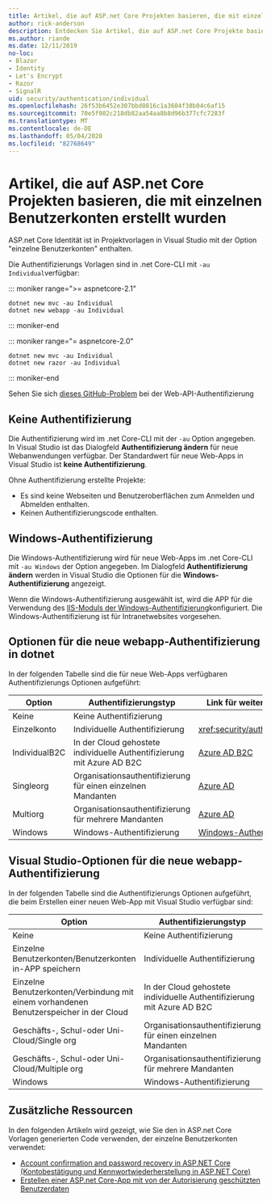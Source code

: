 ```yaml
---
title: Artikel, die auf ASP.net Core Projekten basieren, die mit einzelnen Benutzerkonten erstellt wurden
author: rick-anderson
description: Entdecken Sie Artikel, die auf ASP.net Core Projekte basieren, die mit einzelnen Benutzerkonten erstellt wurden.
ms.author: riande
ms.date: 12/11/2019
no-loc:
- Blazor
- Identity
- Let's Encrypt
- Razor
- SignalR
uid: security/authentication/individual
ms.openlocfilehash: 26f53b6452e307bbd0816c1a3604f38b04c6af15
ms.sourcegitcommit: 70e5f982c218db82aa54aa8b8d96b377cfc7283f
ms.translationtype: MT
ms.contentlocale: de-DE
ms.lasthandoff: 05/04/2020
ms.locfileid: "82768649"
---
```

# <a name="articles-based-on-aspnet-core-projects-created-with-individual-user-accounts"></a>Artikel, die auf ASP.net Core Projekten basieren, die mit einzelnen Benutzerkonten erstellt wurden

ASP.net Core Identität ist in Projektvorlagen in Visual Studio mit der Option "einzelne Benutzerkonten" enthalten.

Die Authentifizierungs Vorlagen sind in .net Core-CLI mit `-au Individual`verfügbar:

::: moniker range=">= aspnetcore-2.1"

```dotnetcli
dotnet new mvc -au Individual
dotnet new webapp -au Individual
```

::: moniker-end

::: moniker range="= aspnetcore-2.0"

```dotnetcli
dotnet new mvc -au Individual
dotnet new razor -au Individual
```

::: moniker-end

Sehen Sie sich [dieses GitHub-Problem](https://github.com/dotnet/AspNetCore/issues/5833) bei der Web-API-Authentifizierung

<a name="no"></a>

## <a name="no-authentication"></a>Keine Authentifizierung

Die Authentifizierung wird im .net Core-CLI mit der `-au` Option angegeben. In Visual Studio ist das Dialogfeld **Authentifizierung ändern** für neue Webanwendungen verfügbar. Der Standardwert für neue Web-Apps in Visual Studio ist **keine Authentifizierung**.

Ohne Authentifizierung erstellte Projekte:

* Es sind keine Webseiten und Benutzeroberflächen zum Anmelden und Abmelden enthalten.
* Keinen Authentifizierungscode enthalten.

<a name="win"></a>

## <a name="windows-authentication"></a>Windows-Authentifizierung

Die Windows-Authentifizierung wird für neue Web-Apps im .net Core-CLI mit `-au Windows` der Option angegeben. Im Dialogfeld **Authentifizierung ändern** werden in Visual Studio die Optionen für die **Windows-Authentifizierung** angezeigt.

Wenn die Windows-Authentifizierung ausgewählt ist, wird die APP für die Verwendung des [IIS-Moduls der Windows-Authentifizierung](xref:host-and-deploy/iis/modules)konfiguriert. Die Windows-Authentifizierung ist für Intranetwebsites vorgesehen.

## <a name="dotnet-new-webapp-authentication-options"></a>Optionen für die neue webapp-Authentifizierung in dotnet

In der folgenden Tabelle sind die für neue Web-Apps verfügbaren Authentifizierungs Optionen aufgeführt:

| Option | Authentifizierungstyp | Link für weitere Informationen |
 | ----------------- | ------------ | ---------- |
| Keine            |  Keine Authentifizierung | | 
| Einzelkonto      |  Individuelle Authentifizierung | <xref:security/authentication/identity>
| IndividualB2C   |  In der Cloud gehostete individuelle Authentifizierung mit Azure AD B2C | [Azure AD B2C](/azure/active-directory-b2c/) |
| Singleorg       |  Organisationsauthentifizierung für einen einzelnen Mandanten | [Azure AD](/azure/active-directory/develop/quickstart-v2-aspnet-core-webapp) |
| Multiorg        |  Organisationsauthentifizierung für mehrere Mandanten | [Azure AD](/azure/active-directory/develop/quickstart-v2-aspnet-core-webapp) |
| Windows         |  Windows-Authentifizierung | [Windows-Authentifizierung](xref:security/authentication/windowsauth)

## <a name="visual-studio-new-webapp-authentication-options"></a>Visual Studio-Optionen für die neue webapp-Authentifizierung

In der folgenden Tabelle sind die Authentifizierungs Optionen aufgeführt, die beim Erstellen einer neuen Web-App mit Visual Studio verfügbar sind:

| Option | Authentifizierungstyp | Link für weitere Informationen |
 | ----------------- | ------------ | ---------- |
| Keine            |  Keine Authentifizierung | | 
| Einzelne Benutzerkonten/Benutzerkonten in-APP speichern |  Individuelle Authentifizierung | <xref:security/authentication/identity> |
| Einzelne Benutzerkonten/Verbindung mit einem vorhandenen Benutzerspeicher in der Cloud |  In der Cloud gehostete individuelle Authentifizierung mit Azure AD B2C | [Azure AD B2C](/azure/active-directory-b2c/) |
| Geschäfts-, Schul-oder Uni-Cloud/Single org  |  Organisationsauthentifizierung für einen einzelnen Mandanten | [Azure AD](/azure/active-directory/develop/quickstart-v2-aspnet-core-webapp) |
| Geschäfts-, Schul-oder Uni-Cloud/Multiple org |  Organisationsauthentifizierung für mehrere Mandanten | [Azure AD](/azure/active-directory/develop/quickstart-v2-aspnet-core-webapp) |
| Windows         |  Windows-Authentifizierung | [Windows-Authentifizierung](xref:security/authentication/windowsauth)

## <a name="additional-resources"></a>Zusätzliche Ressourcen

In den folgenden Artikeln wird gezeigt, wie Sie den in ASP.net Core Vorlagen generierten Code verwenden, der einzelne Benutzerkonten verwendet:

* [Account confirmation and password recovery in ASP.NET Core (Kontobestätigung und Kennwortwiederherstellung in ASP.NET Core)](xref:security/authentication/accconfirm)
* [Erstellen einer ASP.net Core-App mit von der Autorisierung geschützten Benutzerdaten](xref:security/authorization/secure-data)
